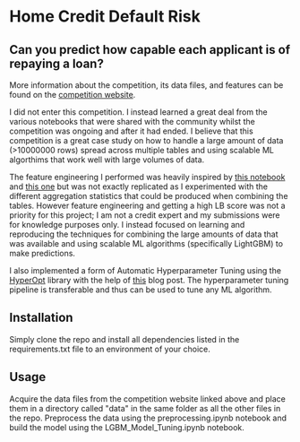 # Home Credit Default Risk

## Can you predict how capable each applicant is of repaying a loan?

More information about the competition, its data files, and features can be found on the [competition website](https://www.kaggle.com/c/home-credit-default-risk).

I did not enter this competition. I instead learned a great deal from the various notebooks that 
were shared with the community whilst the competition was ongoing and after it had ended. I 
believe that this competition is a great case study on how to handle a large amount of data (>10000000 rows)
spread across multiple tables and using scalable ML algorthims that work well with large volumes of data.

The feature engineering I performed was heavily inspired by [this notebook](https://www.kaggle.com/willkoehrsen/start-here-a-gentle-introduction) and 
[this one](https://www.kaggle.com/jsaguiar/lightgbm-with-simple-features) but was not exactly replicated as I experimented with the different
aggregation statistics that could be produced when combining the tables. However feature engineering and getting a high LB score was not a priority for this project; I am not a credit expert and my submissions were for knowledge purposes only.
I instead focused on learning and reproducing the techniques for combining the large amounts of data that was available
and using scalable ML algorithms (specifically LightGBM) to make predictions.

I also implemented a form of Automatic Hyperparameter Tuning using the [HyperOpt](https://github.com/hyperopt/hyperopt) library with the help of [this](https://towardsdatascience.com/an-introductory-example-of-bayesian-optimization-in-python-with-hyperopt-aae40fff4ff0) blog post. The hyperparameter tuning pipeline is transferable and thus can be used to tune any ML algorithm. 

## Installation

Simply clone the repo and install all dependencies listed in the requirements.txt file to an environment of your choice.

## Usage

Acquire the data files from the competition website linked above and place them in a directory called "data" in the same folder as all the other files in the repo. Preprocess the data using the preprocessing.ipynb notebook and build the model using the LGBM_Model_Tuning.ipynb notebook.
